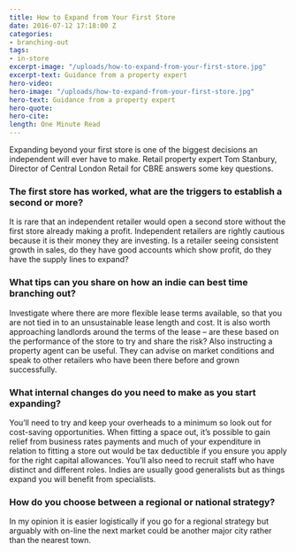 ```yaml
---
title: How to Expand from Your First Store
date: 2016-07-12 17:18:00 Z
categories:
- branching-out
tags:
- in-store
excerpt-image: "/uploads/how-to-expand-from-your-first-store.jpg"
excerpt-text: Guidance from a property expert
hero-video: 
hero-image: "/uploads/how-to-expand-from-your-first-store.jpg"
hero-text: Guidance from a property expert
hero-quote:
hero-cite:
length: One Minute Read
---
```


Expanding beyond your first store is one of the biggest decisions an independent will ever have to make. Retail property expert Tom Stanbury, Director of Central London Retail for CBRE answers some key questions. 

### The first store has worked, what are the triggers to establish a second or more?

It is rare that an independent retailer would open a second store without the first store already making a profit. Independent retailers are rightly cautious because it is their money they are investing. Is a retailer seeing consistent growth in sales, do they have good accounts which show profit, do they have the supply lines to expand? 

### What tips can you share on how an indie can best time branching out?

Investigate where there are more flexible lease terms available, so that you are not tied in to an unsustainable lease length and cost. It is also worth approaching landlords around the terms of the lease – are these based on the performance of the store to try and share the risk? Also instructing a property agent can be useful. They can advise on market conditions and speak to other retailers who have been there before and grown successfully. 

### What internal changes do you need to make as you start expanding?

You’ll need to try and keep your overheads to a minimum so look out for cost-saving opportunities. When fitting a space out, it’s possible to gain relief from business rates payments and much of your expenditure in relation to fitting a store out would be tax deductible if you ensure you apply for the right capital allowances. You’ll also need to recruit staff who have distinct and different roles. Indies are usually good generalists but as things expand you will benefit from specialists. 

### How do you choose between a regional or national strategy?

In my opinion it is easier logistically if you go for a regional strategy but arguably with on-line the next market could be another major city rather than the nearest town.